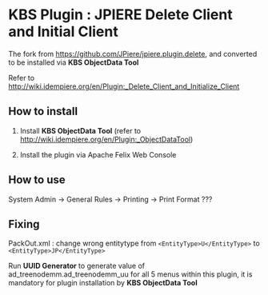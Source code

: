 # KBS Plugin : JPIERE Delete Client and Initial Client

The fork from https://github.com/JPiere/jpiere.plugin.delete, and converted to be installed via **KBS ObjectData Tool** 

Refer to http://wiki.idempiere.org/en/Plugin:_Delete_Client_and_Initialize_Client

## How to install

1. Install **KBS ObjectData Tool** (refer to http://wiki.idempiere.org/en/Plugin:_ObjectDataTool)

2. Install the plugin via Apache Felix Web Console

## How to use

System Admin -> General Rules -> Printing -> Print Format ???

## Fixing

PackOut.xml : change wrong entitytype from `<EntityType>U</EntityType>` to `<EntityType>JP</EntityType>`

Run **UUID Generator** to generate value of ad_treenodemm.ad_treenodemm_uu for all 5 menus within this plugin, it is mandatory for plugin installation by **KBS ObjectData Tool**